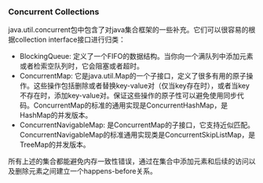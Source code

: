 ### Concurrent Collections

java.util.concurrent包中包含了对java集合框架的一些补充。它们可以很容易的根据collection interface接口进行归类：

* BlockingQueue: 定义了一个FIFO的数据结构。当你向一个满队列中添加元素或者检索空队列时，它会阻塞或者超时。
* ConcurrentMap: 它是java.util.Map的一个子接口，定义了很多有用的原子操作。这些操作包括删除或者替换key-value对（仅当key存在时），或者当key不存在时，添加key-value对。保证这些操作的原子性可以避免使用同步代码。ConcurrentMap的标准的通用实现是ConcurrentHashMap，是HashMap的并发版本。
* ConcurrentNavigableMap: 是ConcurrentMap的子接口，它支持近似匹配。ConcurrentNavigableMap的标准通用实现类是ConcurrentSkipListMap，是TreeMap的并发版本。


所有上述的集合都能避免内存一致性错误，通过在集合中添加元素和后续的访问以及删除元素之间建立一个happens-before关系。
